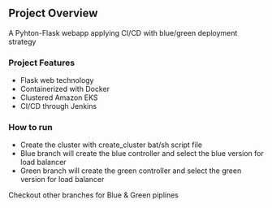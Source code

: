 ## Project Overview
A Pyhton-Flask webapp applying CI/CD with blue/green deployment strategy

### Project Features
* Flask web technology
* Containerized with Docker
* Clustered Amazon EKS
* CI/CD through Jenkins

### How to run
* Create the cluster with create_cluster bat/sh script file
* Blue branch will create the blue controller and select the blue version for load balancer
* Green branch will create the green controller and select the green version for load balancer


Checkout other branches for Blue & Green piplines